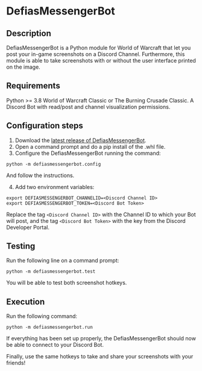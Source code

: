 # DefiasMessengerBot
## Description
DefiasMessengerBot is a Python module for World of Warcraft that let you post your in-game screenshots on a Discord Channel.
Furthermore, this module is able to take screenshots with or without the user interface printed on the image. 

## Requirements
Python >= 3.8
World of Warcraft Classic or The Burning Crusade Classic.
A Discord Bot with read/post and channel visualization permissions.

## Configuration steps
1) Download the [latest release of DefiasMessengerBot](https://github.com/rmaranzana/DefiasMessengerBot/releases/latest).
2) Open a command prompt and do a pip install of the .whl file.
3) Configure the DefiasMessengerBot running the command:
```shell script
python -m defiasmessengerbot.config
```
And follow the instructions.

4) Add two environment variables:
```shell script
export DEFIASMESSENGERBOT_CHANNELID=<Discord Channel ID>
export DEFIASMESSENGERBOT_TOKEN=<Discord Bot Token>
```
Replace the tag `<Discord Channel ID>` with the Channel ID to which your Bot will post, and the tag `<Discord Bot Token>` with the key from the Discord Developer Portal.

## Testing
Run the following line on a command prompt:
```shell script
python -m defiasmessengerbot.test
```
You will be able to test both screenshot hotkeys.

## Execution
Run the following command:
```shell script
python -m defiasmessengerbot.run
```

If everything has been set up properly, the DefiasMessengerBot should now be able to connect to your Discord Bot.

Finally, use the same hotkeys to take and share your screenshots with your friends!
